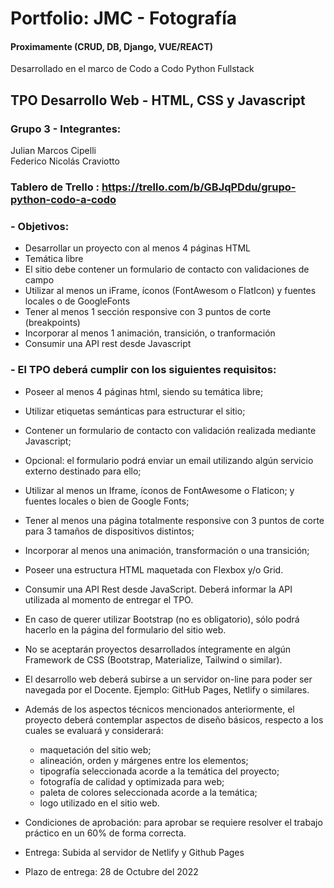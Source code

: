 # Portfolio: JMC - Fotografía

#### Proximamente (CRUD, DB, Django, VUE/REACT)

Desarrollado en el marco de Codo a Codo Python Fullstack
## TPO Desarrollo Web - HTML, CSS y Javascript
### Grupo 3 - Integrantes:

Julian Marcos Cipelli <br />
Federico Nicolás Craviotto

### Tablero de Trello : https://trello.com/b/GBJqPDdu/grupo-python-codo-a-codo

### - Objetivos:
 - Desarrollar un proyecto con al menos 4 páginas HTML
 - Temática libre
 - El sitio debe contener un formulario de contacto con validaciones de campo
 - Utilizar al menos un iFrame, íconos (FontAwesom o FlatIcon) y fuentes locales o de GoogleFonts
 - Tener al menos 1 sección responsive con 3 puntos de corte (breakpoints)
 - Incorporar al menos 1 animación, transición, o tranformación
 - Consumir una API rest desde Javascript

### - El TPO deberá cumplir con los siguientes requisitos:

- Poseer al menos 4 páginas html, siendo su temática libre;
- Utilizar etiquetas semánticas para estructurar el sitio;
- Contener un formulario de contacto con validación realizada mediante Javascript;
- Opcional: el formulario podrá enviar un email utilizando algún servicio externo
destinado para ello;
- Utilizar al menos un Iframe, íconos de FontAwesome o Flaticon; y fuentes locales o
bien de Google Fonts;
- Tener al menos una página totalmente responsive con 3 puntos de corte para 3
tamaños de dispositivos distintos;
- Incorporar al menos una animación, transformación o una transición;
- Poseer una estructura HTML maquetada con Flexbox y/o Grid.
- Consumir una API Rest desde JavaScript. Deberá informar la API utilizada al
momento de entregar el TPO.
- En caso de querer utilizar Bootstrap (no es obligatorio), sólo podrá hacerlo en la
página del formulario del sitio web.
 - No se aceptarán proyectos desarrollados
íntegramente en algún Framework de CSS (Bootstrap, Materialize, Tailwind o
similar).
- El desarrollo web deberá subirse a un servidor on-line para poder ser navegada por
el Docente. Ejemplo: GitHub Pages, Netlify o similares.
- Además de los aspectos técnicos mencionados anteriormente, el proyecto deberá
contemplar aspectos de diseño básicos, respecto a los cuales se evaluará y considerará:
  - maquetación del sitio web;
  - alineación, orden y márgenes entre los elementos;
  - tipografía seleccionada acorde a la temática del
proyecto;
  - fotografía de calidad y optimizada para web;
  - paleta de colores seleccionada acorde a la temática;
  - logo utilizado en el sitio web.

- Condiciones de aprobación: para aprobar se requiere resolver el trabajo práctico en un
60% de forma correcta.

- Entrega: Subida al servidor de Netlify y Github Pages
- Plazo de entrega: 28 de Octubre del 2022
